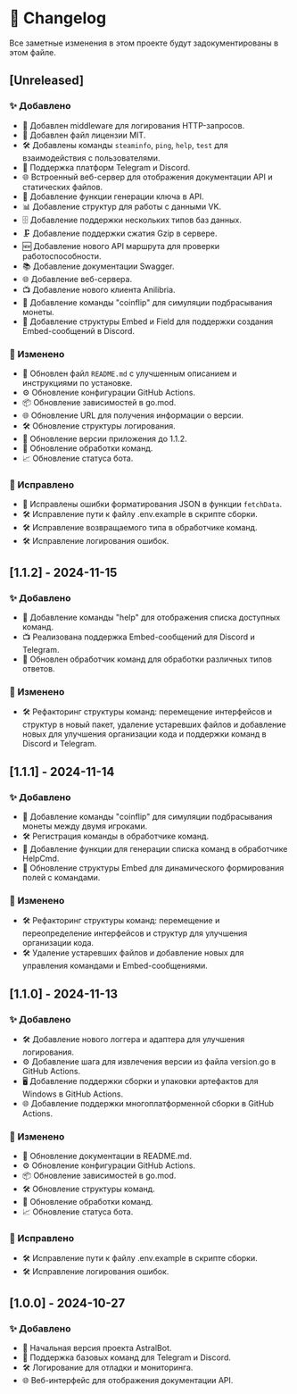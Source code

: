 # 📜 Changelog

Все заметные изменения в этом проекте будут задокументированы в этом файле.

## [Unreleased]

### ✨ Добавлено
- 🚀 Добавлен middleware для логирования HTTP-запросов.
- 📄 Добавлен файл лицензии MIT.
- 🛠️ Добавлены команды `steaminfo`, `ping`, `help`, `test` для взаимодействия с пользователями.
- 📱 Поддержка платформ Telegram и Discord.
- 🌐 Встроенный веб-сервер для отображения документации API и статических файлов.
- 🔑 Добавление функции генерации ключа в API.
- 📊 Добавление структур для работы с данными VK.
- 🗄️ Добавление поддержки нескольких типов баз данных.
- 🗜️ Добавление поддержки сжатия Gzip в сервере.
- 🆕 Добавление нового API маршрута для проверки работоспособности.
- 📚 Добавление документации Swagger.
- 🌐 Добавление веб-сервера.
- 📺 Добавление нового клиента Anilibria.
- 🎲 Добавление команды "coinflip" для симуляции подбрасывания монеты.
- 📝 Добавление структуры Embed и Field для поддержки создания Embed-сообщений в Discord.

### 🔄 Изменено
- 📖 Обновлен файл `README.md` с улучшенным описанием и инструкциями по установке.
- ⚙️ Обновление конфигурации GitHub Actions.
- 📦 Обновление зависимостей в go.mod.
- 🌐 Обновление URL для получения информации о версии.
- 🛠️ Обновление структуры логирования.
- 🚀 Обновление версии приложения до 1.1.2.
- 🔄 Обновление обработки команд.
- 📈 Обновление статуса бота.

### 🐛 Исправлено
- 📝 Исправлены ошибки форматирования JSON в функции `fetchData`.
- 🛠️ Исправление пути к файлу .env.example в скрипте сборки.
- 🛠️ Исправление возвращаемого типа в обработчике команд.
- 🛠️ Исправление логирования ошибок.

## [1.1.2] - 2024-11-15

### ✨ Добавлено
- 📜 Добавление команды "help" для отображения списка доступных команд.
- 📺 Реализована поддержка Embed-сообщений для Discord и Telegram.
- 🔄 Обновлен обработчик команд для обработки различных типов ответов.

### 🔄 Изменено
- 🛠️ Рефакторинг структуры команд: перемещение интерфейсов и структур в новый пакет, удаление устаревших файлов и добавление новых для улучшения организации кода и поддержки команд в Discord и Telegram.

## [1.1.1] - 2024-11-14

### ✨ Добавлено
- 🎲 Добавление команды "coinflip" для симуляции подбрасывания монеты между двумя игроками.
- 🛠️ Регистрация команды в обработчике команд.
- 📜 Добавление функции для генерации списка команд в обработчике HelpCmd.
- 📝 Обновление структуры Embed для динамического формирования полей с командами.

### 🔄 Изменено
- 🛠️ Рефакторинг структуры команд: перемещение и переопределение интерфейсов и структур для улучшения организации кода.
- 🛠️ Удаление устаревших файлов и добавление новых для управления командами и Embed-сообщениями.

## [1.1.0] - 2024-11-13

### ✨ Добавлено
- 🛠️ Добавление нового логгера и адаптера для улучшения логирования.
- ⚙️ Добавление шага для извлечения версии из файла version.go в GitHub Actions.
- 🖥️ Добавление поддержки сборки и упаковки артефактов для Windows в GitHub Actions.
- 🌐 Добавление поддержки многоплатформенной сборки в GitHub Actions.

### 🔄 Изменено
- 📖 Обновление документации в README.md.
- ⚙️ Обновление конфигурации GitHub Actions.
- 📦 Обновление зависимостей в go.mod.
- 🛠️ Обновление структуры команд.
- 🔄 Обновление обработки команд.
- 📈 Обновление статуса бота.

### 🐛 Исправлено
- 🛠️ Исправление пути к файлу .env.example в скрипте сборки.
- 🛠️ Исправление логирования ошибок.

## [1.0.0] - 2024-10-27

### ✨ Добавлено
- 🚀 Начальная версия проекта AstralBot.
- 📱 Поддержка базовых команд для Telegram и Discord.
- 🛠️ Логирование для отладки и мониторинга.
- 🌐 Веб-интерфейс для отображения документации API.